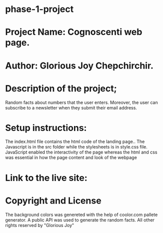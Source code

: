# phase-1-project

# Project Name: Cognoscenti web page.

# **Author: Glorious Joy Chepchirchir.**

# Description of the project; 
Random facts about numbers that the user enters. Moreover, the user can subscribe to a newsletter when they submit their email address.
# Setup instructions: 
The index.html file contains the html code of the landing page.. The Javascript is in the src folder while the stylesheets is in style.css file. JavaScript enabled the interactivity of the page whereas the html and css was essential in how the page content and look of the webpage
# Link to the live site:

# Copyright and License
The background colors was genereted with the help of coolor.com pallete generator. 
A public API was used to generate the random facts.
All other rights reserved by "Glorious Joy"